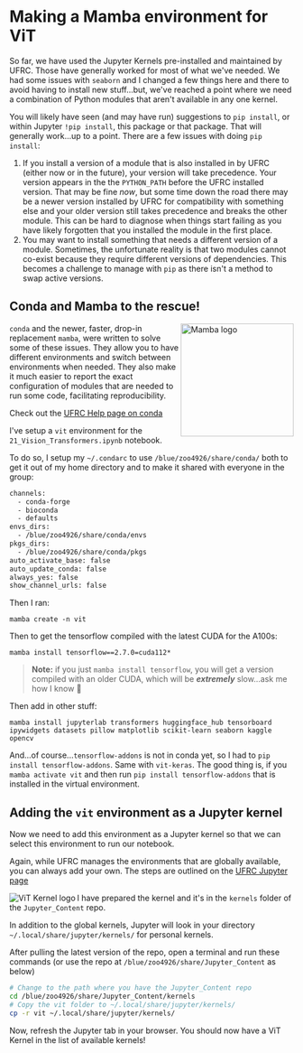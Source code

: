 # Making a Mamba environment for ViT

So far, we have used the Jupyter Kernels pre-installed and maintained by UFRC. Those have generally worked for most of what we've needed. We had some issues with `seaborn` and I changed a few things here and there to avoid having to install new stuff...but, we've reached a point where we need a combination of Python modules that aren't available in any one kernel.

You will likely have seen (and may have run) suggestions to `pip install`, or within Jupyter `!pip install`, this package or that package. That will generally work...up to a point. There are a few issues with doing `pip install`:

1. If you install a version of a module that is also installed in by UFRC (either now or in the future), your version will take precedence. Your version appears in the the `PYTHON_PATH` before the UFRC installed version. That may be fine *now*, but some time down the road there may be a newer version installed by UFRC for compatibility with something else and your older version still takes precedence and breaks the other module. This can be hard to diagnose when things start failing as you have likely forgotten that you installed the module in the first place.
1. You may want to install something that needs a different version of a module. Sometimes, the unfortunate reality is that two modules cannot co-exist because they require different versions of dependencies. This becomes a challenge to manage with `pip` as there isn't a method to swap active versions.

## Conda and Mamba to the rescue!

<img src='https://mamba.readthedocs.io/en/latest/_static/logo.png' alt='Mamba logo' width='200' align='right'>

`conda` and the newer, faster, drop-in replacement `mamba`, were written to solve some of these issues. They allow you to have different environments and switch between environments when needed. They also make it much easier to report the exact configuration of modules that are needed to run some code, facilitating reproducibility. 

Check out the [UFRC Help page on conda](https://help.rc.ufl.edu/doc/Conda)

I've setup a `vit` environment for the `21_Vision_Transformers.ipynb` notebook.

To do so, I setup my `~/.condarc` to use `/blue/zoo4926/share/conda/` both to get it out of my home directory and to make it shared with everyone in the group:

```bash
channels:
  - conda-forge
  - bioconda
  - defaults
envs_dirs:
  - /blue/zoo4926/share/conda/envs
pkgs_dirs:
  - /blue/zoo4926/share/conda/pkgs
auto_activate_base: false
auto_update_conda: false
always_yes: false
show_channel_urls: false
```

Then I ran:

`mamba create -n vit`

Then to get the tensorflow compiled with the latest CUDA for the A100s:

`mamba install tensorflow==2.7.0=cuda112*`

> **Note:** if you just `mamba install tensorflow`, you will get a version compiled with an older CUDA, which will be ***extremely*** slow...ask me how I know 🤦

Then add in other stuff:

`mamba install jupyterlab transformers huggingface_hub tensorboard ipywidgets datasets pillow matplotlib scikit-learn seaborn kaggle opencv`

And...of course...`tensorflow-addons` is not in conda yet, so I had to `pip install tensorflow-addons`. Same with `vit-keras`. The good thing is, if you `mamba activate vit` and then run `pip install tensorflow-addons` that is installed in the virtual environment.

## Adding the `vit` environment as a Jupyter kernel

Now we need to add this environment as a Jupyter kernel so that we can select this environment to run our notebook.

Again, while UFRC manages the environments that are globally available, you can always add your own. The steps are outlined on the [UFRC Jupyter page](https://help.rc.ufl.edu/doc/Jupyter_Notebooks#Personal_Kernels)

<img src='https://github.com/AIBiology/Jupyter_Content/blob/main/kernels/vit/logo-64x64.png?raw=true' alt='ViT Kernel logo' align='left'>

I have prepared the kernel and it's in the `kernels` folder of the `Jupyter_Content` repo.

In addition to the global kernels, Jupyter will look in your directory `~/.local/share/jupyter/kernels/` for personal kernels.

After pulling the latest version of the repo, open a terminal and run these commands (or use the repo at `/blue/zoo4926/share/Jupyter_Content` as below)

```bash
# Change to the path where you have the Jupyter_Content repo
cd /blue/zoo4926/share/Jupyter_Content/kernels
# Copy the vit folder to ~/.local/share/jupyter/kernels/
cp -r vit ~/.local/share/jupyter/kernels/
```

Now, refresh the Jupyter tab in your browser. You should now have a ViT Kernel in the list of available kernels!
